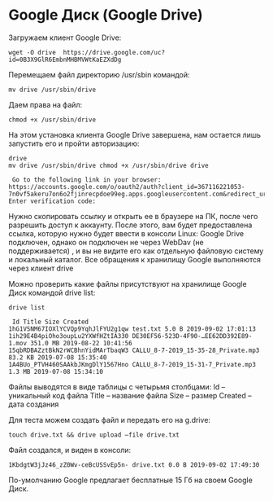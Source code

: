 # Google Диск (Google Drive)

Загружаем клиент Google Drive:
```
wget -O drive  https://drive.google.com/uc?id=0B3X9GlR6EmbnMHBMVWtKaEZXdDg
```
Перемещаем файл директорию /usr/sbin командой:
```
mv drive /usr/sbin/drive
```
Даем права на файл:
```
chmod +x /usr/sbin/drive
```
На этом установка клиента Google Drive завершена, нам остается лишь запустить его и пройти авторизацию:
```
drive
mv drive /usr/sbin/drive chmod +x /usr/sbin/drive drive

 Go to the following link in your browser: 
https://accounts.google.com/o/oauth2/auth?client_id=367116221053-7n0vf5akeru7on6o2fjinrecpdoe99eg.apps.googleusercontent.com&redirect_uri=urn%3Aietf%3Awg%3Aoauth%3A2.0%3Aoob&response_type=code&scope=https%3A%2F%2Fwww.googleapis.com%2Fauth%2Fdrive&state=state 
Enter verification code: 
```
Нужно скопировать ссылку и открыть ее в браузере на ПК, после чего разрешить доступ к аккаунту. После этого, вам будет предоставлена ссылка, которую нужно будет ввести в консоли Linux: Google Drive подключен, однако он подключен не через WebDav (не поддерживается) , и вы не видите его как отдельную файловую систему и локальный каталог. Все обращения к хранилищу Google выполняются через клиент drive

Можно проверить какие файлы присутствуют на хранилище Google Диск командой drive list:
```
drive list

 Id Title Size Created
1hG1VSNM67IOXlYCVQp9YqhJlFYU2g1qw test.txt 5.0 B 2019-09-02 17:01:13 
1ih29E4B4piOho3oupLu2YXWfHZtIA330 DE30EF56-523D-4F90-…EE62DD392E89-1.mov 351.0 MB 2019-08-22 10:41:56 
15qbRDBAZztBkN2rWCBhnYidMArTbaqW3 CALLU_8-7-2019_15-35-28_Private.mp3 83.2 KB 2019-07-08 15:35:40 
1A4BUo_PTVH460SAAkbJKmgDlY1567Hno CALLU_8-7-2019_15-31-7_Private.mp3 1.3 MB 2019-07-08 15:34:10 
```
Файлы выводятся в виде таблицы с четырьмя столбцами: Id – уникальный код файла Title – название файла Size – размер Created – дата создания

Для теста можем создать файл и передать его на g.drive:
```
touch drive.txt && drive upload –file drive.txt
```
Файл создался, и виден в консоли:
```
1KbdgtW3jJz46_zZ0Wv-ceBcUSSvEp5n- drive.txt 0.0 B 2019-09-02 17:49:30
```
По-умолчанию Google предлагает бесплатные 15 Гб на своем Google Диск.